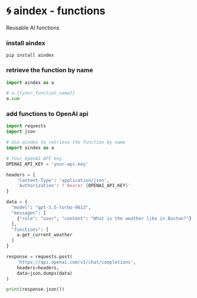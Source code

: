 # 🌀 aindex - functions

Reusable AI functions

### install aindex
`pip install aindex`

### retrieve the function by name
```python
import aindex as a

# a.{{your_function_name}}
a.sum
```

### add functions to OpenAI api
```python
import requests
import json

# Use aindex to retrieve the function by name
import aindex as a

# Your OpenAI API key
OPENAI_API_KEY = 'your-api-key'

headers = {
    'Content-Type': 'application/json',
    'Authorization': f'Bearer {OPENAI_API_KEY}'
}

data = {
  "model": "gpt-3.5-turbo-0613",
  "messages": [
    {"role": "user", "content": "What is the weather like in Boston?"}
  ],
  "functions": [
    a.get_current_weather
  ]
}

response = requests.post(
    'https://api.openai.com/v1/chat/completions', 
    headers=headers, 
    data=json.dumps(data)
)

print(response.json())
```
